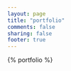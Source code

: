 ```yaml
---
layout: page
title: "portfolio"
comments: false
sharing: false
footer: true
---
```


{% portfolio %}